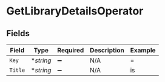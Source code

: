 # GetLibraryDetailsOperator


## Fields

| Field              | Type               | Required           | Description        | Example            |
| ------------------ | ------------------ | ------------------ | ------------------ | ------------------ |
| `Key`              | **string*          | :heavy_minus_sign: | N/A                | =                  |
| `Title`            | **string*          | :heavy_minus_sign: | N/A                | is                 |